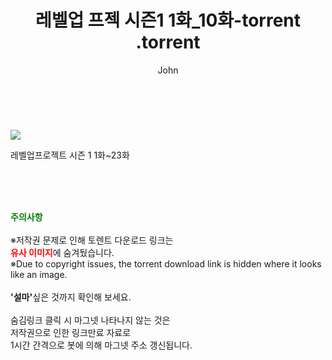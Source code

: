﻿---
layout: post
title:  "                   레벨업 프젝 시즌1 1화_10화-torrent                .torrent"
author: John
categories: [ 드라마 ]
tags: [  ]
image: https://torrentrj57.com/uploadfile/full/d2d60c955c6fd1462a773ccde7dfdc8ed59cb554.jpg 
description: "                   레벨업 프젝 시즌1 1화_10화-torrent                 torrent 정보 공유"
toc: true
toc_sticky: true
---

<br>
<p><img src="https://torrentrj57.com/uploadfile/full/d2d60c955c6fd1462a773ccde7dfdc8ed59cb554.jpg"/></p>
 레벨업프로젝트 시즌 1 1화~23화  
    
<br><br><br>
<p data-ke-size="size16"><b><span style="color: green;">주의사항</span></b><br /><br />※저작권 문제로 인해 토렌트 다운로드 링크는<br /><b><span style="color: red;">유사 이미지</span></b>에 숨겨뒀습니다.<br />※Due to copyright issues, the torrent download link is hidden where it looks like an image.<br /><br /><b>'설마'</b>싶은 것까지 확인해 보세요.<br /><br />숨김링크 클릭 시 마그넷 나타나지 않는 것은<br />저작권으로 인한 링크만료 자료로<br />1시간 간격으로 봇에 의해 마그넷 주소 갱신됩니다.</p>
